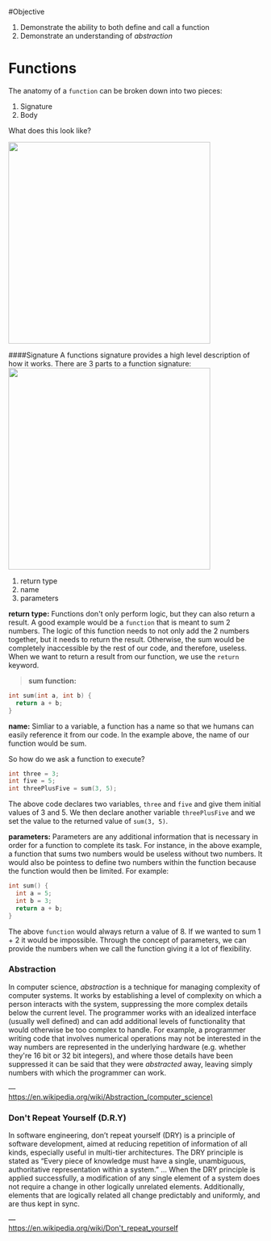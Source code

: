 #Objective 
1. Demonstrate the ability to both define and call a function
2. Demonstrate an understanding of *abstraction*

# Functions

The anatomy of a `function` can be broken down into two pieces:  
1. Signature  
2. Body

What does this look like?

<img src="https://raw.githubusercontent.com/accesscode-2-2/unit-0/master/lessons/week-2/images/function_anatomy%402x.png" width="400" />

####Signature
A functions signature provides a high level description of how it works. There are 3 parts to a function signature:   
<img src="https://raw.githubusercontent.com/accesscode-2-2/unit-0/master/lessons/week-2/images/signature.png" width="400" />

1. return type  
2. name  
3. parameters  

**return type:** Functions don't only perform logic, but they can also return a result. A good example would be a `function` that is meant to sum 2 numbers. The logic of this function needs to not only add the 2 numbers together, but it needs to return the result. Otherwise, the sum would be completely inaccessible by the rest of our code, and therefore, useless. When we want to return a result from our function, we use the `return` keyword.

> **sum function:**
```c
int sum(int a, int b) {
  return a + b;
}
```

**name:** Simliar to a variable, a function has a name so that we humans can easily reference it from our code. In the example above, the name of our function would be sum. 

So how do we ask a function to execute?

```c
int three = 3;
int five = 5;
int threePlusFive = sum(3, 5);
```

The above code declares two variables, `three` and `five` and give them initial values of 3 and 5. We then declare another variable `threePlusFive` and we set the value to the returned value of `sum(3, 5)`.

**parameters:** Parameters are any additional information that is necessary in order for a function to complete its task. For instance, in the above example, a function that sums two numbers would be useless without two numbers. It would also be pointess to define two numbers within the function because the function would then be limited. For example:

```c
int sum() {
  int a = 5;
  int b = 3;
  return a + b;
}
```

The above `function` would always return a value of 8. If we wanted to sum 1 + 2 it would be impossible. Through the concept of parameters, we can provide the numbers when we call the function giving it a lot of flexibility. 


### Abstraction

In computer science, *abstraction* is a technique for managing complexity of computer systems. It works by establishing a level of complexity on which a person interacts with the system, suppressing the more complex details below the current level. The programmer works with an idealized interface (usually well defined) and can add additional levels of functionality that would otherwise be too complex to handle. For example, a programmer writing code that involves numerical operations may not be interested in the way numbers are represented in the underlying hardware (e.g. whether they're 16 bit or 32 bit integers), and where those details have been suppressed it can be said that they were *abstracted* away, leaving simply numbers with which the programmer can work. 

&mdash;  
https://en.wikipedia.org/wiki/Abstraction_(computer_science)

### Don't Repeat Yourself (D.R.Y)

In software engineering, don’t repeat yourself (DRY) is a principle of software development, aimed at reducing repetition of information of all kinds, especially useful in multi-tier architectures. The DRY principle is stated as “Every piece of knowledge must have a single, unambiguous, authoritative representation within a system.” ... When the DRY principle is applied successfully, a modification of any single element of a system does not require a change in other logically unrelated elements. Additionally, elements that are logically related all change predictably and uniformly, and are thus kept in sync. 

&mdash;  
https://en.wikipedia.org/wiki/Don't_repeat_yourself
